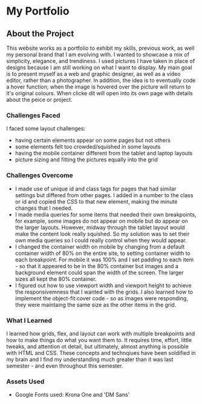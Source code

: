 





# My Portfolio

## About the Project
This website works as a portfolio to exhibit my skills, previous work, as well my personal brand that I am evolving with. I wanted to showcase a mix of simplicity, elegance, and trendiness. I used pictures I have taken in place of designs because I am still working on what I want to display. My main goal is to present myself as a web and graphic designer, as well as a video editor, rather than a photographer. In addition, the idea is to eventually code a hover function; when the image is hovered over the picture will return to it's original colours. When clicke dit will open into its own page with details about the peice or project. 

### Challenges Faced
I faced some layout challenges:
- having certain elements appear on some pages but not others
- some elements felt too crowded/squished in some layouts
- having the mobile container different from the tablet and laptop layouts
- picture sizing and fitting the pictures equally into the grid

### Challenges Overcome
-  I made use of unique id and class tags for pages that had similar settings but differed from other pages. I added in a number to the class or id and copied the CSS to that new element, making the minute changes that I needed.
- I made media queries for some items that needed their own breakpoints, for example, some images do not appear on mobile but do appear on the larger layouts. However, midway through the tablet layout would make the content look really squished. So my solution was to set their own media queries so I could really control when they would appear.
- I changed the container width on mobile by changing from a default container width of 80% on the entire site, to setting container width to each breakpoint. For mobile it was 100% and I set padding to each item - so that it appeared to be in the 80% container but images and a background element could span the width of the screen. The larger sizes all kept the 80% container.
- I figured out how to use viewport width and viewport height to achieve the responsivemness that I wanted with the grids. I also learned how to implement the  object-fit:cover code - so as images were responding, they were maintaing the same size as the other items in the grid. 

### What I Learned
I learned how grids, flex, and layout can work with multiple breakpoints and how to make things do what you want them to. It requires time, effort, little tweaks,  and attention ot detail, but ultimately, almost anything is possible with HTML and CSS. These concepts and technqiues have been soldified in my brain and I find my understanding much greater than it was last semester - and even throughout this semester.

### Assets Used

- Google Fonts used: Krona One and 'DM Sans'